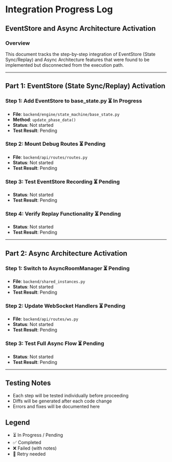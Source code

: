 # Integration Progress Log

## EventStore and Async Architecture Activation

### Overview
This document tracks the step-by-step integration of EventStore (State Sync/Replay) and Async Architecture features that were found to be implemented but disconnected from the execution path.

---

## Part 1: EventStore (State Sync/Replay) Activation

### Step 1: Add EventStore to base_state.py ⏳ In Progress
- **File**: `backend/engine/state_machine/base_state.py`
- **Method**: `update_phase_data()`
- **Status**: Not started
- **Test Result**: Pending

### Step 2: Mount Debug Routes ⏳ Pending
- **File**: `backend/api/routes/routes.py`  
- **Status**: Not started
- **Test Result**: Pending

### Step 3: Test EventStore Recording ⏳ Pending
- **Status**: Not started
- **Test Result**: Pending

### Step 4: Verify Replay Functionality ⏳ Pending
- **Status**: Not started
- **Test Result**: Pending

---

## Part 2: Async Architecture Activation

### Step 1: Switch to AsyncRoomManager ⏳ Pending
- **File**: `backend/shared_instances.py`
- **Status**: Not started
- **Test Result**: Pending

### Step 2: Update WebSocket Handlers ⏳ Pending
- **File**: `backend/api/routes/ws.py`
- **Status**: Not started
- **Test Result**: Pending

### Step 3: Test Full Async Flow ⏳ Pending
- **Status**: Not started
- **Test Result**: Pending

---

## Testing Notes
- Each step will be tested individually before proceeding
- Diffs will be generated after each code change
- Errors and fixes will be documented here

## Legend
- ⏳ In Progress / Pending
- ✅ Completed
- ❌ Failed (with notes)
- 🔄 Retry needed